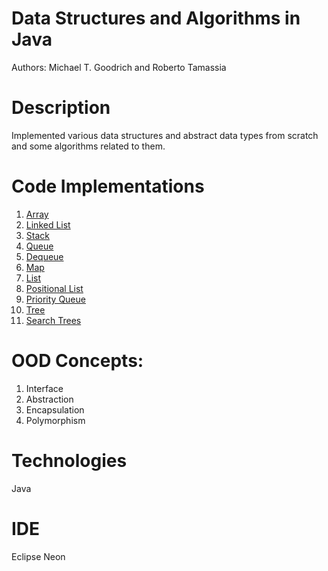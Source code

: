 # Data Structures and Algorithms in Java
Authors: Michael T. Goodrich and Roberto Tamassia

# Description
Implemented various data structures and abstract data types from scratch and some algorithms related to them.

# Code Implementations
1. [Array](https://github.com/agrawal-priyank/data-structures-and-algorithms/tree/master/src/Array)
2. [Linked List](https://github.com/agrawal-priyank/data-structures-and-algorithms/tree/master/src/LinkedList)
3. [Stack](https://github.com/agrawal-priyank/data-structures-and-algorithms/tree/master/src/Stack)
4. [Queue](https://github.com/agrawal-priyank/data-structures-and-algorithms/tree/master/src/Queue)
5. [Dequeue](https://github.com/agrawal-priyank/data-structures-and-algorithms/tree/master/src/Deque)
6. [Map](https://github.com/agrawal-priyank/data-structures-and-algorithms/tree/master/src/Map)
7. [List](https://github.com/agrawal-priyank/data-structures-and-algorithms/tree/master/src/List)
8. [Positional List](https://github.com/agrawal-priyank/data-structures-and-algorithms/tree/master/src/PositionalList)
9. [Priority Queue](https://github.com/agrawal-priyank/data-structures-and-algorithms/tree/master/src/PriorityQueue)
10. [Tree](https://github.com/agrawal-priyank/data-structures-and-algorithms/tree/master/src/Tree)
11. [Search Trees](https://github.com/agrawal-priyank/data-structures-and-algorithms/tree/master/src/BalancedSearchTrees)

# OOD Concepts:
1. Interface
2. Abstraction
3. Encapsulation
4. Polymorphism

# Technologies
Java

# IDE 
Eclipse Neon
